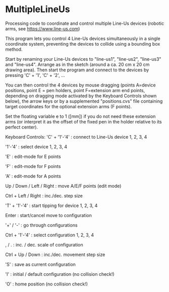# MultipleLineUs
Processing code to coordinate and control multiple Line-Us devices (robotic arms, see https://www.line-us.com)

This program lets you control 4 Line-Us devices simultaneously in a single coordinate system, preventing the devices to collide using a bounding box method.

Start by renaming your Line-Us devices to "line-us1", "line-us2", "line-us3" and "line-us4". Arrange as in the sketch (around a ca. 20 cm x 20 cm drawing area). 
Then start the program and connect to the devices by pressing 'C' + '1', 'C' + '2', ...

You can then control the 4 devices by mouse dragging (points A=device positions, point E = pen holders, point F=extension arm end points, depending on dragging mode activated by the Keyboard Controls shown below), the arrow keys or by a supplemented "positions.cvs" file containing target coordinates for the optional extension arms (F points).

Set the floating variable e to 1 ([mm]) if you do not need these extension arms (or interpret it as the offset of the fixed pen in the holder relative to its perfect center).

Keyboard Controls:
'C' + '1'-'4'			: connect to Line-Us device 1, 2, 3, 4

'1'-'4'				: select device 1, 2, 3, 4

'E'					: edit-mode for E points

'F'					: edit-mode for F points

'A'					: edit-mode for A points

Up / Down / Left / Right	: move A/E/F points (edit mode)

Ctrl + Left / Right		: inc./dec. step size

'T' + '1'-'4'			: start tipping for device 1, 2, 3, 4

Enter				: start/cancel move to configuration

'+' / '-'					: go through configurations

Ctrl + '1'-'4'			: select configuration 1, 2, 3, 4

, / .					: inc. / dec. scale of configuration

Ctrl + Up / Down		: inc./dec. movement step size

'S'					: save as current configuration

'I'					: initial / default configuration (no collision check!)

'O'					: home position (no collision check!)
